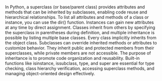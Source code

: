 In Python, a superclass (or base/parent class) provides attributes and methods that can be inherited by subclasses, enabling code reuse and hierarchical relationships. To list all attributes and methods of a class or instance, you can use the dir() function. Instances can gain new attributes at any time by direct assignment. Classes inherit from others by specifying the superclass in parentheses during definition, and multiple inheritance is possible by listing multiple base classes. Every class implicitly inherits from the object class. Subclasses can override inherited methods or attributes to customize behavior. They inherit public and protected members from their superclasses, while private members are not accessible. The purpose of inheritance is to promote code organization and reusability. Built-in functions like isinstance, issubclass, type, and super are essential for type checking, class hierarchy verification, accessing superclass methods, and managing object-oriented design effectively.
